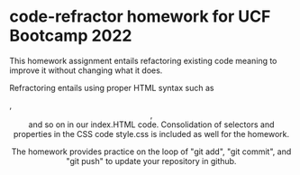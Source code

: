 # code-refractor homework for UCF Bootcamp 2022

This homework assignment entails refactoring existing code meaning to improve it without changing what it does.

Refractoring entails using proper HTML syntax such as <footer>, <header>, <section> and so on in our index.HTML code. Consolidation of selectors and properties in the CSS code style.css is included as well for the homework. 
  
The homework provides practice on the loop of "git add", "git commit", and "git push" to update your repository in github.   
